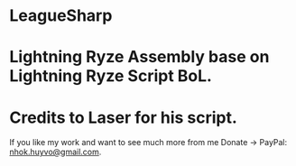 LeagueSharp
===========
Lightning Ryze Assembly base on Lightning Ryze Script BoL. 
===========
Credits to Laser for his script.
===========
If you like my work and want to see much more from me Donate -> PayPal: nhok.huyvo@gmail.com.
